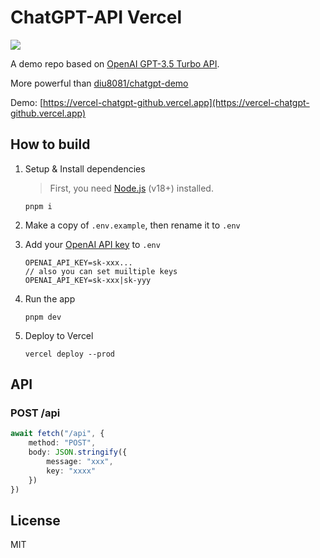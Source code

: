# ChatGPT-API Vercel

![](https://testmnbbs.oss-cn-zhangjiakou.aliyuncs.com/pic/20230306030720.png?x-oss-process=base_webp)

A demo repo based on [OpenAI GPT-3.5 Turbo API](https://platform.openai.com/docs/guides/chat).

More powerful than [diu8081/chatgpt-demo](https://github.com/ddiu8081/chatgpt-demo)

Demo: [https://vercel-chatgpt-github.vercel.app](https://vercel-chatgpt-github.vercel.app)
## How to build

1. Setup & Install dependencies

    > First, you need [Node.js](https://nodejs.org/) (v18+) installed.

    ```shell
    pnpm i
    ```

2. Make a copy of `.env.example`, then rename it to `.env`
3. Add your [OpenAI API key](https://platform.openai.com/account/api-keys) to `.env`
    ```
    OPENAI_API_KEY=sk-xxx...
    // also you can set muiltiple keys
    OPENAI_API_KEY=sk-xxx|sk-yyy
    ```
4. Run the app
    ```shell
    pnpm dev
    ```
5. Deploy to Vercel
    ```shell
    vercel deploy --prod
    ```

## API

### POST /api

```ts
await fetch("/api", {
    method: "POST",
    body: JSON.stringify({
        message: "xxx",
        key: "xxxx"
    })
})
```
## License

MIT
